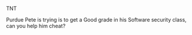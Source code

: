 TNT

Purdue Pete is trying is to get a Good grade in his Software security class, can you help him cheat?
